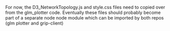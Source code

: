 For now, the D3_NetworkTopology.js and style.css files need to copied over from the glm_plotter code. Eventually these files should probably become part of a separate node node module which can be imported by both repos (glm plotter and grip-client)
